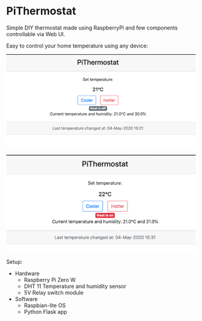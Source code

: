 # PiThermostat

Simple DIY thermostat made using RaspberryPi and few components controllable via Web UI.

Easy to control your home temperature using any device:

![ui_heat_off](./doc/ui_1.png)

![ui_heat_on](./doc/ui_2.png)


Setup:
* Hardware
    * Raspberry Pi Zero W
    * DHT 11 Temperature and humidity sensor
    * 5V Relay switch module
* Software
    * Raspbian-lite OS
    * Python Flask app
 